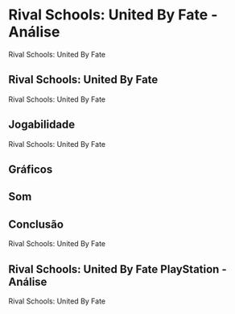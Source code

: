 ---
---

# Rival Schools: United By Fate - Análise

Rival Schools: United By Fate

## Rival Schools: United By Fate

Rival Schools: United By Fate

## Jogabilidade

Rival Schools: United By Fate

## Gráficos


## Som

## Conclusão

Rival Schools: United By Fate

## Rival Schools: United By Fate PlayStation - Análise

Rival Schools: United By Fate
